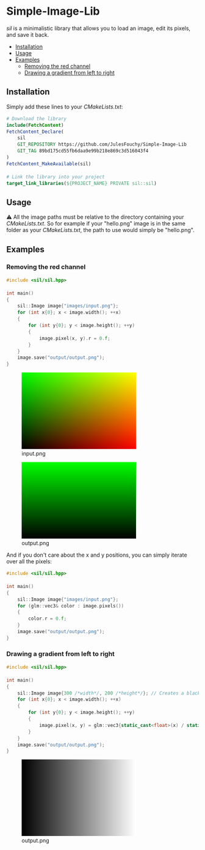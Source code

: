 # Simple-Image-Lib

*sil* is a minimalistic library that allows you to load an image, edit its pixels, and save it back.

- [Installation](#installation)
- [Usage](#usage)
- [Examples](#examples)
  - [Removing the red channel](#removing-the-red-channel)
  - [Drawing a gradient from left to right](#drawing-a-gradient-from-left-to-right)

## Installation

Simply add these lines to your *CMakeLists.txt*:

```cmake
# Download the library
include(FetchContent)
FetchContent_Declare(
    sil
    GIT_REPOSITORY https://github.com/JulesFouchy/Simple-Image-Lib
    GIT_TAG 89bd175cd55fb6daa9e99b218e869c3d516043f4
)
FetchContent_MakeAvailable(sil)

# Link the library into your project
target_link_libraries(${PROJECT_NAME} PRIVATE sil::sil)
```

## Usage

⚠️ All the image paths must be relative to the directory containing your *CMakeLists.txt*. So for example if your "hello.png" image is in the same folder as your *CMakeLists.txt*, the path to use would simply be "hello.png".

## Examples

### Removing the red channel

```cpp
#include <sil/sil.hpp>

int main()
{
    sil::Image image{"images/input.png"};
    for (int x{0}; x < image.width(); ++x)
    {
        for (int y{0}; y < image.height(); ++y)
        {
            image.pixel(x, y).r = 0.f;
        }
    }
    image.save("output/output.png");
}
```

<figure>
  <img src="./tests/images/test.png" alt="input" />
  <figcaption>input.png</figcaption>
</figure>

<figure>
  <img src="./tests/output/UseCase_RemoveRedChannel.png" alt="output" />
  <figcaption>output.png</figcaption>
</figure>

And if you don't care about the x and y positions, you can simply iterate over all the pixels:

```cpp
#include <sil/sil.hpp>

int main()
{
    sil::Image image{"images/input.png"};
    for (glm::vec3& color : image.pixels())
    {
        color.r = 0.f;
    }
    image.save("output/output.png");
}
```

### Drawing a gradient from left to right

```cpp
#include <sil/sil.hpp>

int main()
{
    sil::Image image{300 /*width*/, 200 /*height*/}; // Creates a black image with the given size.
    for (int x{0}; x < image.width(); ++x)
    {
        for (int y{0}; y < image.height(); ++y)
        {
            image.pixel(x, y) = glm::vec3{static_cast<float>(x) / static_cast<float>(image.width() - 1)};
        }
    }
    image.save("output/output.png");
}
```

<figure>
  <img src="./tests/output/UseCase_DrawGradientLeftToRight.png" alt="output" />
  <figcaption>output.png</figcaption>
</figure>